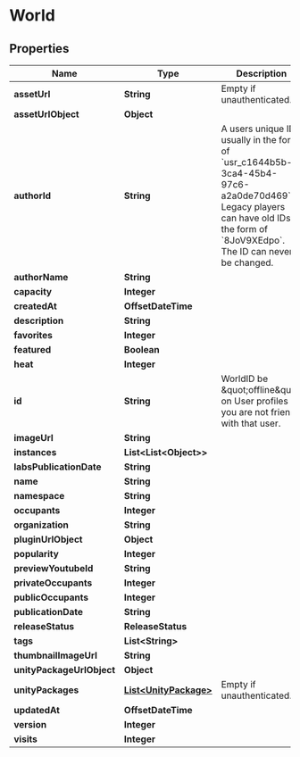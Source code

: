 

# World


## Properties

Name | Type | Description | Notes
------------ | ------------- | ------------- | -------------
**assetUrl** | **String** | Empty if unauthenticated. | 
**assetUrlObject** | **Object** |  | 
**authorId** | **String** | A users unique ID, usually in the form of &#x60;usr_c1644b5b-3ca4-45b4-97c6-a2a0de70d469&#x60;. Legacy players can have old IDs in the form of &#x60;8JoV9XEdpo&#x60;. The ID can never be changed. | 
**authorName** | **String** |  | 
**capacity** | **Integer** |  | 
**createdAt** | **OffsetDateTime** |  | 
**description** | **String** |  | 
**favorites** | **Integer** |  |  [optional]
**featured** | **Boolean** |  | 
**heat** | **Integer** |  | 
**id** | **String** | WorldID be \&quot;offline\&quot; on User profiles if you are not friends with that user. | 
**imageUrl** | **String** |  | 
**instances** | **List&lt;List&lt;Object&gt;&gt;** |  |  [optional]
**labsPublicationDate** | **String** |  | 
**name** | **String** |  | 
**namespace** | **String** |  | 
**occupants** | **Integer** |  |  [optional]
**organization** | **String** |  | 
**pluginUrlObject** | **Object** |  | 
**popularity** | **Integer** |  | 
**previewYoutubeId** | **String** |  |  [optional]
**privateOccupants** | **Integer** |  |  [optional]
**publicOccupants** | **Integer** |  |  [optional]
**publicationDate** | **String** |  | 
**releaseStatus** | **ReleaseStatus** |  | 
**tags** | **List&lt;String&gt;** |  | 
**thumbnailImageUrl** | **String** |  | 
**unityPackageUrlObject** | **Object** |  | 
**unityPackages** | [**List&lt;UnityPackage&gt;**](UnityPackage.md) | Empty if unauthenticated. | 
**updatedAt** | **OffsetDateTime** |  | 
**version** | **Integer** |  | 
**visits** | **Integer** |  | 



